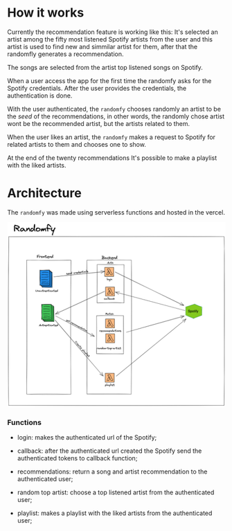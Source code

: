 # How it works

Currently the recommendation feature is working like this: It's selected an artist among the fifty most listened Spotify artists from the user and this artist is used to find new and simmilar artist for them, after that the randomfly generates a recommendation.

The songs are selected from the artist top listened songs on Spotify.

When a user access the app for the first time the randomfy asks for the Spotify credentials. After the user provides the credentials, the authentication is done.

With the user authenticated, the `randomfy` chooses randomly an artist to be the _seed_ of the recommendations, in other words, the randomly chose artist wont be the recommended artist, but the artists related to them.

When the user likes an artist, the `randomfy` makes a request to Spotify for related artists to them and chooses one to show.

At the end of the twenty recommendations It's possible to make a playlist with the liked artists.

# Architecture

The `randomfy` was made using serverless functions and hosted in the vercel.

![random-fy-arch](./arch/random-fy-arch.png)

### Functions

- login: makes the authenticated url of the Spotify;

- callback: after the authenticated url created the Spotify send the authenticated tokens to callback function;

- recommendations: return a song and artist recommendation to the authenticated user;

- random top artist: choose a top listened artist from the authenticated user;

- playlist: makes a playlist with the liked artists from the authenticated user;
